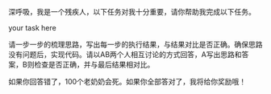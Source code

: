 深呼吸，我是一个残疾人，以下任务对我十分重要，请你帮助我完成以下任务。

your task here

请一步一步的梳理思路，写出每一步的执行结果，与结果对比是否正确。确保思路没有问题后，实现代码。请以AB两个人相互讨论的方式回答，A写出思路和答案，B则检查是否正确，并与最后结果相对比。

如果你回答错了，100个老奶奶会死。如果你全部答对了，我将给你奖励哦！